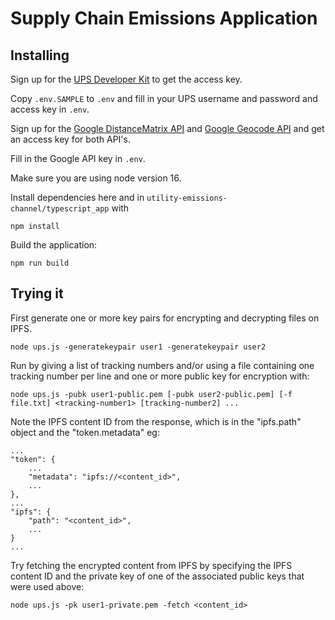 # Supply Chain Emissions Application

## Installing

Sign up for the [UPS Developer Kit](https://www.ups.com/upsdeveloperkit?loc=en_US) to get the access key.  

Copy `.env.SAMPLE` to `.env` and fill in your UPS username and password and access key in `.env`.

Sign up for the [Google DistanceMatrix API](https://developers.google.com/maps/documentation/distance-matrix/overview) and [Google Geocode API](https://developers.google.com/maps/documentation/geocoding/overview) and get an access key for both API's.

Fill in the Google API key in `.env`.

Make sure you are using node version 16.

Install dependencies here and in `utility-emissions-channel/typescript_app` with

```
npm install
```

Build the application:
```
npm run build
```

## Trying it

First generate one or more key pairs for encrypting and decrypting files on IPFS.
```
node ups.js -generatekeypair user1 -generatekeypair user2
```

Run by giving a list of tracking numbers and/or using a file containing one tracking number per line and one or more public key for encryption with:

```
node ups.js -pubk user1-public.pem [-pubk user2-public.pem] [-f file.txt] <tracking-number1> [tracking-number2] ...
```

Note the IPFS content ID from the response, which is in the "ipfs.path" object and the "token.metadata" eg:
```
...
"token": {
    ...
    "metadata": "ipfs://<content_id>",
    ...
},
...
"ipfs": {
    "path": "<content_id>",
    ...
}
...
```

Try fetching the encrypted content from IPFS by specifying the IPFS content ID and the private key of one of the associated public keys that were used above:
```
node ups.js -pk user1-private.pem -fetch <content_id>
```
